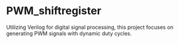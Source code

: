 # PWM_shiftregister
Utilizing Verilog for digital signal processing, this project focuses on generating PWM signals with dynamic duty cycles.
